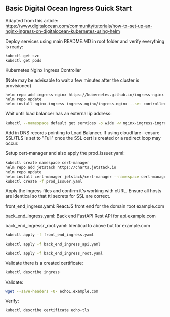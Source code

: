 ## Basic Digital Ocean Ingress Quick Start

Adapted from this article:
https://www.digitalocean.com/community/tutorials/how-to-set-up-an-nginx-ingress-on-digitalocean-kubernetes-using-helm

Deploy services using main README.MD in root folder and verify everything is ready:
```bash
kubectl get svc
kubectl get pods
```

Kubernetes Nginx Ingress Controller

(Note may be advisable to wait a few minutes after the cluster is provisioned)
```bash
helm repo add ingress-nginx https://kubernetes.github.io/ingress-nginx
helm repo update
helm install nginx-ingress ingress-nginx/ingress-nginx --set controller.publishService.enabled=true
```

Wait until load balancer has an external ip address:
```bash
kubectl --namespace default get services -o wide -w nginx-ingress-ingress-nginx-controller
  ```

Add in DNS records pointing to Load Balancer.
If using cloudflare--ensure SSL/TLS is set to "Full" once the SSL cert is created or a redirect loop may occur.


Setup cert-manager and also apply the prod_issuer.yaml:
```bash
kubectl create namespace cert-manager
helm repo add jetstack https://charts.jetstack.io
helm repo update
helm install cert-manager jetstack/cert-manager --namespace cert-manager --version v1.10.1 --set installCRDs=true
kubectl create -f prod_issuer.yaml
```

Apply the ingress files and confirm it's working with cURL.
Ensure all hosts are identical so that ttl secrets for SSL are correct.


front_end_ingress.yaml: ReactJS front end for the domain root example.com

back_end_ingress.yaml: Back end FastAPI Rest API for api.example.com

back_end_ingressr_root.yaml: Identical to above but for example.com
```bash
kubectl apply -f front_end_ingress.yaml
```
```bash
kubectl apply -f back_end_ingress_api.yaml
```
```bash
kubectl apply -f back_end_ingress_root.yaml
```
Validate there is a created certificate:
```bash
kubectl describe ingress
```

Validate:
```bash
wget --save-headers -O- echo1.example.com
```

Verify:
```bash
kubectl describe certificate echo-tls
```
